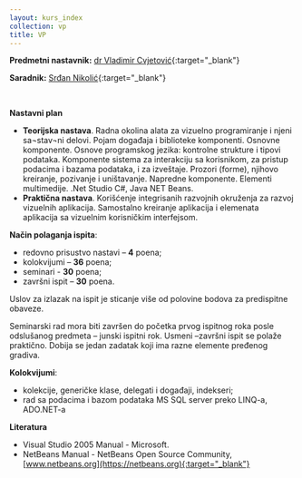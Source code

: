 ```yaml
---
layout: kurs_index
collection: vp
title: VP
---
```


**Predmetni nastavnik:** [dr Vladimir Cvjetović](https://sites.google.com/site/vladimircvjetkovicproject/){:target="_blank"}

**Saradnik:** [Srđan Nikolić](https://imi.pmf.kg.ac.rs/index.php?id=2776&page=nastavnik){:target="_blank"}
&nbsp;

&nbsp;

**Nastavni plan**

*   **Teorijska nastava**. Radna okolina alata za vizuelno programiranje i njeni sa¬stav¬ni delovi. Pojam događaja i biblioteke komponenti. Osnovne komponente. Osnove programskog jezika: kontrolne strukture i tipovi podataka. Komponente sistema za interakciju sa korisnikom, za pristup podacima i bazama podataka, i za izveštaje. Prozori (forme), njihovo kreiranje, pozivanje i uništavanje. Napredne komponente. Elementi multimedije. .Net Studio C#, Java NET Beans.
*   **Praktična nastava**. Korišćenje integrisanih razvojnih okruženja za razvoj vizuelnih aplikacija. Samostalno kreiranje aplikacija i elemenata aplikacija sa vizuelnim korisničkim interfejsom.


**Način polaganja ispita**:

*  redovno prisustvo nastavi – **4** poena;
*  kolokvijumi – **36** poena;
*  seminari - **30** poena;
*  završni ispit – **30** poena.


Uslov za izlazak na ispit je sticanje više od polovine bodova za predispitne obaveze.

Seminarski rad mora biti završen do početka prvog ispitnog roka posle odslušanog predmeta – junski ispitni rok.
Usmeni –završni ispit se polaže praktično. Dobija se jedan zadatak koji ima razne elemente pređenog gradiva.

**Kolokvijumi**:

*   kolekcije, generičke klase, delegati i događaji, indekseri;
*   rad sa podacima i bazom podataka MS SQL server preko LINQ-a, ADO.NET-a


**Literatura**

*   Visual Studio 2005 Manual - Microsoft.
*   NetBeans Manual - NetBeans Open Source Community, [www.netbeans.org](https://netbeans.org){:target="_blank"}
